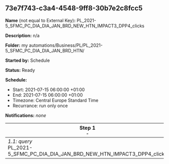 ## 73e7f743-c3a4-4548-9ff8-30b7e2c8fcc5

**Name** (not equal to External Key)**:** PL_2021-5_SFMC_PC_DIA_DIA_JAN_BRD_NEW_HTN_IMPACT3_DPP4_clicks

**Description:** n/a

**Folder:** my automations/Business/PL/PL_2021-5_SFMC_PC_DIA_DIA_JAN_BRD_HTN/

**Started by:** Schedule

**Status:** Ready

**Schedule:**

* Start: 2021-07-15 06:00:00 +01:00
* End: 2021-07-15 06:00:00 +01:00
* Timezone: Central Europe Standard Time
* Recurrance: run only once

**Notifications:** _none_


| Step 1<br>_<small>-</small>_ |
| --- |
| _1.1: query_<br>PL_2021-5_SFMC_PC_DIA_DIA_JAN_BRD_NEW_HTN_IMPACT3_DPP4_clicks |
